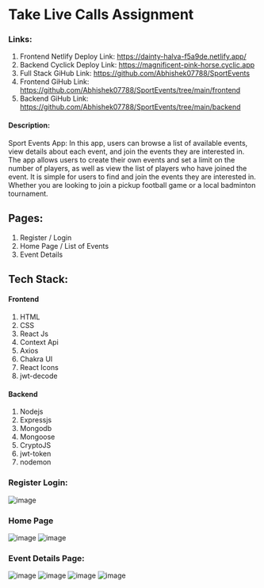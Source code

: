 # Take Live Calls Assignment

### Links:
1. Frontend Netlify Deploy Link: https://dainty-halva-f5a9de.netlify.app/
2. Backend Cyclick Deploy Link: https://magnificent-pink-horse.cyclic.app
3. Full Stack GiHub Link: https://github.com/Abhishek07788/SportEvents
5. Frontend GiHub Link: https://github.com/Abhishek07788/SportEvents/tree/main/frontend
6. Backend GiHub Link: https://github.com/Abhishek07788/SportEvents/tree/main/backend

#### Description:
Sport Events App:
In this app, users can browse a list of available events, view details about each event, and join the events they are interested in. The app allows users to create their own events and set a limit on the number of players, as well as view the list of players who have joined the event. It is simple for users to find and join the events they are interested in. Whether you are looking to join a pickup football game or a local badminton tournament.

## Pages:
1. Register / Login
2. Home Page / List of Events
3. Event Details

## Tech Stack:
#### Frontend
1. HTML
2. CSS
3. React Js
4. Context Api
5. Axios
6. Chakra UI
7. React Icons
8. jwt-decode

#### Backend
1. Nodejs
2. Expressjs
3. Mongodb
4. Mongoose
5. CryptoJS
6. jwt-token
7. nodemon


### Register Login:
![image](https://user-images.githubusercontent.com/104199818/232305084-abfd9cc4-6716-4e74-b50c-6650b9aefa74.png)


### Home Page
![image](https://user-images.githubusercontent.com/104199818/232302597-b565ea46-379e-407a-9583-d70df5365d1f.png)
![image](https://user-images.githubusercontent.com/104199818/232304391-097acd87-fb4e-45e2-99de-736f25ad7248.png)


### Event Details Page:
![image](https://user-images.githubusercontent.com/104199818/232303563-55b92780-fbe1-4c45-8fe2-64c828f4695d.png)
![image](https://user-images.githubusercontent.com/104199818/232303953-2d32dfe4-d372-4f24-b49a-1e113ba36d81.png)
![image](https://user-images.githubusercontent.com/104199818/232304140-96843123-de0f-496b-b9a8-ab2c2cc14ef0.png)
![image](https://user-images.githubusercontent.com/104199818/232305491-9f29795b-f0fa-45cb-8cb3-fda956e637a0.png)

